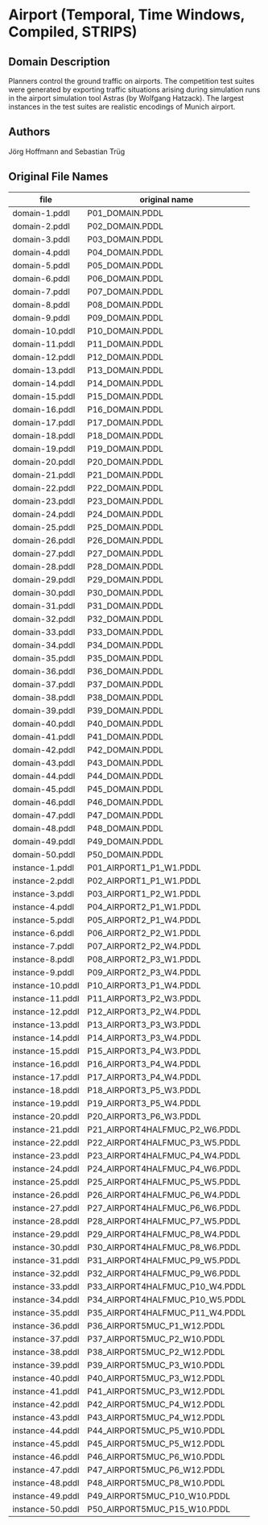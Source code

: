 # Airport (Temporal, Time Windows, Compiled, STRIPS)

## Domain Description

Planners control the ground traffic on airports.
The competition test suites were generated by exporting traffic situations arising during simulation runs in the airport simulation tool Astras (by Wolfgang Hatzack).
The largest instances in the test suites are realistic encodings of Munich airport.

## Authors

Jörg Hoffmann and Sebastian Trüg

## Original File Names

| file             | original name                   |
|------------------|---------------------------------|
| domain-1.pddl    | P01_DOMAIN.PDDL                 |
| domain-2.pddl    | P02_DOMAIN.PDDL                 |
| domain-3.pddl    | P03_DOMAIN.PDDL                 |
| domain-4.pddl    | P04_DOMAIN.PDDL                 |
| domain-5.pddl    | P05_DOMAIN.PDDL                 |
| domain-6.pddl    | P06_DOMAIN.PDDL                 |
| domain-7.pddl    | P07_DOMAIN.PDDL                 |
| domain-8.pddl    | P08_DOMAIN.PDDL                 |
| domain-9.pddl    | P09_DOMAIN.PDDL                 |
| domain-10.pddl   | P10_DOMAIN.PDDL                 |
| domain-11.pddl   | P11_DOMAIN.PDDL                 |
| domain-12.pddl   | P12_DOMAIN.PDDL                 |
| domain-13.pddl   | P13_DOMAIN.PDDL                 |
| domain-14.pddl   | P14_DOMAIN.PDDL                 |
| domain-15.pddl   | P15_DOMAIN.PDDL                 |
| domain-16.pddl   | P16_DOMAIN.PDDL                 |
| domain-17.pddl   | P17_DOMAIN.PDDL                 |
| domain-18.pddl   | P18_DOMAIN.PDDL                 |
| domain-19.pddl   | P19_DOMAIN.PDDL                 |
| domain-20.pddl   | P20_DOMAIN.PDDL                 |
| domain-21.pddl   | P21_DOMAIN.PDDL                 |
| domain-22.pddl   | P22_DOMAIN.PDDL                 |
| domain-23.pddl   | P23_DOMAIN.PDDL                 |
| domain-24.pddl   | P24_DOMAIN.PDDL                 |
| domain-25.pddl   | P25_DOMAIN.PDDL                 |
| domain-26.pddl   | P26_DOMAIN.PDDL                 |
| domain-27.pddl   | P27_DOMAIN.PDDL                 |
| domain-28.pddl   | P28_DOMAIN.PDDL                 |
| domain-29.pddl   | P29_DOMAIN.PDDL                 |
| domain-30.pddl   | P30_DOMAIN.PDDL                 |
| domain-31.pddl   | P31_DOMAIN.PDDL                 |
| domain-32.pddl   | P32_DOMAIN.PDDL                 |
| domain-33.pddl   | P33_DOMAIN.PDDL                 |
| domain-34.pddl   | P34_DOMAIN.PDDL                 |
| domain-35.pddl   | P35_DOMAIN.PDDL                 |
| domain-36.pddl   | P36_DOMAIN.PDDL                 |
| domain-37.pddl   | P37_DOMAIN.PDDL                 |
| domain-38.pddl   | P38_DOMAIN.PDDL                 |
| domain-39.pddl   | P39_DOMAIN.PDDL                 |
| domain-40.pddl   | P40_DOMAIN.PDDL                 |
| domain-41.pddl   | P41_DOMAIN.PDDL                 |
| domain-42.pddl   | P42_DOMAIN.PDDL                 |
| domain-43.pddl   | P43_DOMAIN.PDDL                 |
| domain-44.pddl   | P44_DOMAIN.PDDL                 |
| domain-45.pddl   | P45_DOMAIN.PDDL                 |
| domain-46.pddl   | P46_DOMAIN.PDDL                 |
| domain-47.pddl   | P47_DOMAIN.PDDL                 |
| domain-48.pddl   | P48_DOMAIN.PDDL                 |
| domain-49.pddl   | P49_DOMAIN.PDDL                 |
| domain-50.pddl   | P50_DOMAIN.PDDL                 |
| instance-1.pddl  | P01_AIRPORT1_P1_W1.PDDL         |
| instance-2.pddl  | P02_AIRPORT1_P1_W1.PDDL         |
| instance-3.pddl  | P03_AIRPORT1_P2_W1.PDDL         |
| instance-4.pddl  | P04_AIRPORT2_P1_W1.PDDL         |
| instance-5.pddl  | P05_AIRPORT2_P1_W4.PDDL         |
| instance-6.pddl  | P06_AIRPORT2_P2_W1.PDDL         |
| instance-7.pddl  | P07_AIRPORT2_P2_W4.PDDL         |
| instance-8.pddl  | P08_AIRPORT2_P3_W1.PDDL         |
| instance-9.pddl  | P09_AIRPORT2_P3_W4.PDDL         |
| instance-10.pddl | P10_AIRPORT3_P1_W4.PDDL         |
| instance-11.pddl | P11_AIRPORT3_P2_W3.PDDL         |
| instance-12.pddl | P12_AIRPORT3_P2_W4.PDDL         |
| instance-13.pddl | P13_AIRPORT3_P3_W3.PDDL         |
| instance-14.pddl | P14_AIRPORT3_P3_W4.PDDL         |
| instance-15.pddl | P15_AIRPORT3_P4_W3.PDDL         |
| instance-16.pddl | P16_AIRPORT3_P4_W4.PDDL         |
| instance-17.pddl | P17_AIRPORT3_P4_W4.PDDL         |
| instance-18.pddl | P18_AIRPORT3_P5_W3.PDDL         |
| instance-19.pddl | P19_AIRPORT3_P5_W4.PDDL         |
| instance-20.pddl | P20_AIRPORT3_P6_W3.PDDL         |
| instance-21.pddl | P21_AIRPORT4HALFMUC_P2_W6.PDDL  |
| instance-22.pddl | P22_AIRPORT4HALFMUC_P3_W5.PDDL  |
| instance-23.pddl | P23_AIRPORT4HALFMUC_P4_W4.PDDL  |
| instance-24.pddl | P24_AIRPORT4HALFMUC_P4_W6.PDDL  |
| instance-25.pddl | P25_AIRPORT4HALFMUC_P5_W5.PDDL  |
| instance-26.pddl | P26_AIRPORT4HALFMUC_P6_W4.PDDL  |
| instance-27.pddl | P27_AIRPORT4HALFMUC_P6_W6.PDDL  |
| instance-28.pddl | P28_AIRPORT4HALFMUC_P7_W5.PDDL  |
| instance-29.pddl | P29_AIRPORT4HALFMUC_P8_W4.PDDL  |
| instance-30.pddl | P30_AIRPORT4HALFMUC_P8_W6.PDDL  |
| instance-31.pddl | P31_AIRPORT4HALFMUC_P9_W5.PDDL  |
| instance-32.pddl | P32_AIRPORT4HALFMUC_P9_W6.PDDL  |
| instance-33.pddl | P33_AIRPORT4HALFMUC_P10_W4.PDDL |
| instance-34.pddl | P34_AIRPORT4HALFMUC_P10_W5.PDDL |
| instance-35.pddl | P35_AIRPORT4HALFMUC_P11_W4.PDDL |
| instance-36.pddl | P36_AIRPORT5MUC_P1_W12.PDDL     |
| instance-37.pddl | P37_AIRPORT5MUC_P2_W10.PDDL     |
| instance-38.pddl | P38_AIRPORT5MUC_P2_W12.PDDL     |
| instance-39.pddl | P39_AIRPORT5MUC_P3_W10.PDDL     |
| instance-40.pddl | P40_AIRPORT5MUC_P3_W12.PDDL     |
| instance-41.pddl | P41_AIRPORT5MUC_P3_W12.PDDL     |
| instance-42.pddl | P42_AIRPORT5MUC_P4_W12.PDDL     |
| instance-43.pddl | P43_AIRPORT5MUC_P4_W12.PDDL     |
| instance-44.pddl | P44_AIRPORT5MUC_P5_W10.PDDL     |
| instance-45.pddl | P45_AIRPORT5MUC_P5_W12.PDDL     |
| instance-46.pddl | P46_AIRPORT5MUC_P6_W10.PDDL     |
| instance-47.pddl | P47_AIRPORT5MUC_P6_W12.PDDL     |
| instance-48.pddl | P48_AIRPORT5MUC_P8_W10.PDDL     |
| instance-49.pddl | P49_AIRPORT5MUC_P10_W10.PDDL    |
| instance-50.pddl | P50_AIRPORT5MUC_P15_W10.PDDL    |
